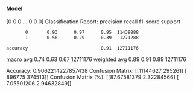 #### Model
[0 0 0 ... 0 0 0]
Classification Report:
              precision    recall  f1-score   support

           0       0.93      0.97      0.95  11439888
           1       0.56      0.29      0.39   1271288

    accuracy                           0.91  12711176
   macro avg       0.74      0.63      0.67  12711176
weighted avg       0.89      0.91      0.89  12711176

Accuracy: 0.9062214227857438
Confusion Matrix:
[[11144627   295261]
 [  896775   374513]]
Confusion Matrix (%):
[[87.67581379  2.32284566]
 [ 7.05501206  2.94632849]]
